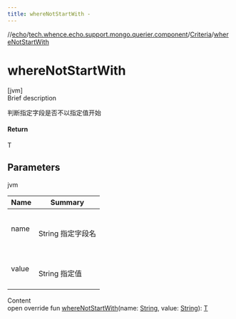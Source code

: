 ```yaml
---
title: whereNotStartWith -
---
```

//[echo](../../index.md)/[tech.whence.echo.support.mongo.querier.component](../index.md)/[Criteria](index.md)/[whereNotStartWith](where-not-start-with.md)



# whereNotStartWith  
[jvm]  
Brief description  


判断指定字段是否不以指定值开始



#### Return  


T



## Parameters  
  
jvm  
  
|  Name|  Summary| 
|---|---|
| name| <br><br>String 指定字段名<br><br>
| value| <br><br>String 指定值<br><br>
  
  
Content  
open override fun [whereNotStartWith](where-not-start-with.md)(name: [String](https://kotlinlang.org/api/latest/jvm/stdlib/kotlin/-string/index.html), value: [String](https://kotlinlang.org/api/latest/jvm/stdlib/kotlin/-string/index.html)): [T](index.md)  



